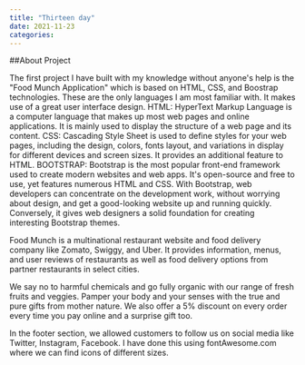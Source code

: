 ```yaml
---
title: "Thirteen day"
date: 2021-11-23
categories:
---
```


##About Project 

The first project I have built with my knowledge without anyone's help is the "Food Munch Application" which is based on HTML, CSS, and Boostrap technologies. These are the only languages I am most familiar with. It makes use of a great user interface design.
HTML: HyperText Markup Language is a computer language that makes up most web pages and online applications. It is mainly used to display the structure of a web page and its content.
CSS: Cascading Style Sheet is used to define styles for your web pages, including the design, colors, fonts layout, and variations in display for different devices and screen sizes. It provides an additional feature to HTML.
BOOTSTRAP: Bootstrap is the most popular front-end framework used to create modern websites and web apps. It's open-source and free to use, yet features numerous HTML and CSS. With Bootstrap, web developers can concentrate on the development work, without worrying about design, and get a good-looking website up and running quickly. Conversely, it gives web designers a solid foundation for creating interesting Bootstrap themes.

Food Munch is a multinational restaurant website and food delivery company like Zomato, Swiggy, and Uber. It provides information, menus, and user reviews of restaurants as well as food delivery options from partner restaurants in select cities.

We say no to harmful chemicals and go fully organic with our range of fresh fruits and veggies. Pamper your body and your senses with the true and pure gifts from mother nature. We also offer a 5% discount on every order every time you pay online and a surprise gift too. 

In the footer section, we allowed customers to follow us on social media like Twitter, Instagram, Facebook. I have done this using fontAwesome.com where we can find icons of different sizes.
